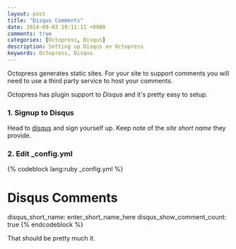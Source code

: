 ```yaml
---
layout: post
title: "Disqus Comments"
date: 2014-09-03 19:11:11 +0900
comments: true
categories: [Octopress, Disqus] 
description: Setting up Disqus on Octopress
keywords: Octopress, Disqus
---
```

Octopress generates static sites.  For your site to support comments you will need to use a third party service to host your comments.

Octopress has plugin support to _Disqus_ and it's pretty easy to setup.
<!-- more -->
### 1. Signup to Disqus
Head to [disqus](https://disqus.com/ "Disqus") and sign yourself up.  Keep note of the _site short name_ they provide.

### 2. Edit _config.yml

{% codeblock lang:ruby _config.yml %}
# Disqus Comments
disqus_short_name: enter_short_name_here
disqus_show_comment_count: true
{% endcodeblock %}


That should be pretty much it.
